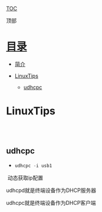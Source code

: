 [TOC](文章目录)

<a name="Menutop" >顶部</a>

# [目录](#目录)

- [简介](#简介)

- [LinuxTips](#LinuxTips)
  
  - [udhcpc](#udhcpc)
  
    

# <a name="LinuxTips" >**LinuxTips**</a>

​	

~~~c

~~~





## <a name="udhcpc" >**udhcpc**</a>

- ~~~c 
  udhcpc -i usb1

​			动态获取ip配置

udhcpd就是终端设备作为DHCP服务器

udhcpc就是终端设备作为DHCP客户端

